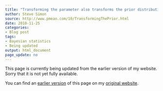 ```yaml
---
title: "Transforming the parameter also transforms the prior distribution"
author: Steve Simon
source: http://www.pmean.com/10/TransformingThePrior.html
date: 2010-11-25
categories:
- Blog post
tags:
- Bayesian statistics
- Being updated
output: html_document
page_update: no
---
```


This page is currently being updated from the earlier version of my website. Sorry that it is not yet fully available.

<!---More--->

You can find an [earlier version][sim1] of this page on my [original website][sim2].

[sim1]: http://www.pmean.com/10/TransformingThePrior.html
[sim2]: http://www.pmean.com/original_site.html
